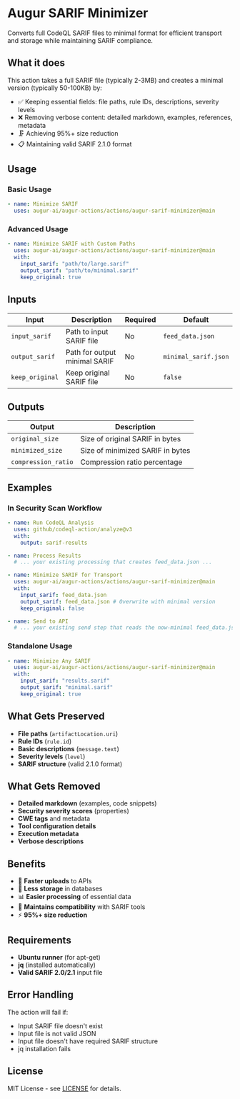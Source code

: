 # Augur SARIF Minimizer

Converts full CodeQL SARIF files to minimal format for efficient transport and storage while maintaining SARIF compliance.

## What it does

This action takes a full SARIF file (typically 2-3MB) and creates a minimal version (typically 50-100KB) by:

- ✅ Keeping essential fields: file paths, rule IDs, descriptions, severity levels
- ❌ Removing verbose content: detailed markdown, examples, references, metadata
- 🗜️ Achieving 95%+ size reduction
- 📋 Maintaining valid SARIF 2.1.0 format

## Usage

### Basic Usage

```yaml
- name: Minimize SARIF
  uses: augur-ai/augur-actions/actions/augur-sarif-minimizer@main
```

### Advanced Usage

```yaml
- name: Minimize SARIF with Custom Paths
  uses: augur-ai/augur-actions/actions/augur-sarif-minimizer@main
  with:
    input_sarif: "path/to/large.sarif"
    output_sarif: "path/to/minimal.sarif"
    keep_original: true
```

## Inputs

| Input           | Description                   | Required | Default              |
| --------------- | ----------------------------- | -------- | -------------------- |
| `input_sarif`   | Path to input SARIF file      | No       | `feed_data.json`     |
| `output_sarif`  | Path for output minimal SARIF | No       | `minimal_sarif.json` |
| `keep_original` | Keep original SARIF file      | No       | `false`              |

## Outputs

| Output              | Description                      |
| ------------------- | -------------------------------- |
| `original_size`     | Size of original SARIF in bytes  |
| `minimized_size`    | Size of minimized SARIF in bytes |
| `compression_ratio` | Compression ratio percentage     |

## Examples

### In Security Scan Workflow

```yaml
- name: Run CodeQL Analysis
  uses: github/codeql-action/analyze@v3
  with:
    output: sarif-results

- name: Process Results
  # ... your existing processing that creates feed_data.json ...

- name: Minimize SARIF for Transport
  uses: augur-ai/augur-actions/actions/augur-sarif-minimizer@main
  with:
    input_sarif: feed_data.json
    output_sarif: feed_data.json # Overwrite with minimal version
    keep_original: false

- name: Send to API
  # ... your existing send step that reads the now-minimal feed_data.json ...
```

### Standalone Usage

```yaml
- name: Minimize Any SARIF
  uses: augur-ai/augur-actions/actions/augur-sarif-minimizer@main
  with:
    input_sarif: "results.sarif"
    output_sarif: "minimal.sarif"
    keep_original: true
```

## What Gets Preserved

- **File paths** (`artifactLocation.uri`)
- **Rule IDs** (`rule.id`)
- **Basic descriptions** (`message.text`)
- **Severity levels** (`level`)
- **SARIF structure** (valid 2.1.0 format)

## What Gets Removed

- **Detailed markdown** (examples, code snippets)
- **Security severity scores** (properties)
- **CWE tags** and metadata
- **Tool configuration details**
- **Execution metadata**
- **Verbose descriptions**

## Benefits

- 🚀 **Faster uploads** to APIs
- 💾 **Less storage** in databases
- 📊 **Easier processing** of essential data
- 🔄 **Maintains compatibility** with SARIF tools
- ⚡ **95%+ size reduction**

## Requirements

- **Ubuntu runner** (for apt-get)
- **jq** (installed automatically)
- **Valid SARIF 2.0/2.1** input file

## Error Handling

The action will fail if:

- Input SARIF file doesn't exist
- Input file is not valid JSON
- Input file doesn't have required SARIF structure
- jq installation fails

## License

MIT License - see [LICENSE](../../LICENSE) for details.
